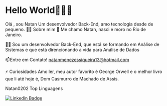 <h1>Hello World👨🏽‍💻</h1>
Olá , sou Natan
Um desenvolvedor Back-End, amo tecnologia desde de pequeno.
🙋‍♂️ Sobre mim
🔭 Me chamo Natan, nasci e moro no Rio de Janeiro.


👨‍💻 Sou um desenvolvedor Back-End, que está se formando em Análise de Sistemas e que está direncionando a vida para Análise de Dados 

📫Entre em Contato! natanmenezessiqueira13@hotmail.com

⚡ Curiosidades Amo ler, meu autor favorito é George Orwell e o melhor livro que li até hoje é, Dom Casmurro de Machado de Assis.

Natan0202 Top Linguagens

[![Linkedin Badge](https://img.shields.io/badge/-Natan%20Menezes-6633cc?style=flat-square&logo=Linkedin&logoColor=white&link=https://www.linkedin.com/in/natan-siqueira-319b55164//)](https://www.linkedin.com/in/natan-siqueira-319b55164/) 




